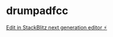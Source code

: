 # drumpadfcc

[Edit in StackBlitz next generation editor ⚡️](https://stackblitz.com/~/github.com/aspringer207/drumpadfcc)
